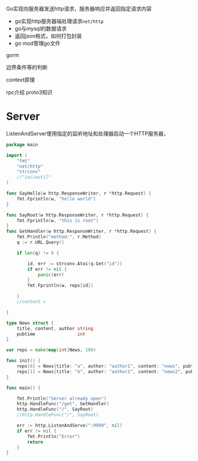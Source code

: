 
Go实现向服务器发送http请求，服务器响应并返回指定请求内容
- go实现http服务器端处理请求`net/http`
- go与mysql的数据请求
- 返回json格式，如何打包封装
- go mod管理go文件

gorm

边界条件等的判断


context原理

rpc介绍
proto3知识




# Server

ListenAndServer使用指定的监听地址和处理器启动一个HTTP服务器，


```go
package main

import (
	"fmt"
	"net/http"
	"strconv"
	//"io/ioutil"
)

func SayHello(w http.ResponseWriter, r *http.Request) {
	fmt.Fprintln(w, "hello world")
}

func SayRoot(w http.ResponseWriter, r *http.Request) {
	fmt.Fprintln(w, "this is root")
}
func GetHandler(w http.ResponseWriter, r *http.Request) {
	fmt.Println("method:", r.Method)
	q := r.URL.Query()

	if len(q) != 0 {

		id, err := strconv.Atoi(q.Get("id"))
		if err != nil {
			panic(err)
		}
		fmt.Fprintln(w, reps[id])

	}
	//content =

}

type News struct {
	title, content, author string
	pubtime                int
}

var reps = make(map[int]News, 100)

func init() {
	reps[0] = News{title: "a", author: "author1", content: "news", pubtime: 20}
	reps[1] = News{title: "b", author: "author2", content: "news2", pubtime: 30}
}

func main() {

	fmt.Println("Server already open")
	http.HandleFunc("/get", GetHandler)
	http.HandleFunc("/", SayRoot)
	//http.HandleFunc("/", SayRoot)

	err := http.ListenAndServe(":9999", nil)
	if err != nil {
		fmt.Println("Error")
		return
	}
}

```